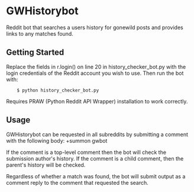 GWHistorybot
============

Reddit bot that searches a users history for gonewild posts and provides links to any matches found.

Getting Started
----------------

Replace the fields in r.login() on line 20 in history_checker_bot.py with the login credentials of the Reddit account you wish to use. Then run the bot with:

        $ python history_checker_bot.py 
        
Requires PRAW (Python Reddit API Wrapper) installation to work correctly.

Usage
---------------

GWHistorybot can be requested in all subreddits by submitting a comment with the following body: +summon gwbot

If the comment is a top-level comment then the bot will check the submission author's history.
If the comment is a child comment, then the parent's history will be checked.

Regardless of whether a match was found, the bot will submit output as a comment reply to the comment that requested the search.
